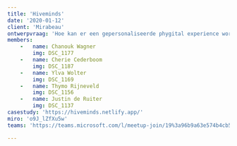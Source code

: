 ```yaml
---
title: 'Hiveminds'
date: '2020-01-12'
client: 'Mirabeau'
ontwerpvraag: 'Hoe kan er een gepersonaliseerde phygital experience worden gecreëerd, die bijdraagt aan het verbeteren van de premium service in de fysieke Bijenkorf winkels?'
members:
    -   name: Chanouk Wagner
        img: DSC_1177
    -   name: Cherie Cederboom
        img: DSC_1187
    -   name: Ylva Wolter
        img: DSC_1169
    -   name: Thymo Rijneveld
        img: DSC_1156
    -   name: Justin de Ruiter
        img: DSC_1137
casestudy: 'https://hiveminds.netlify.app/'
miro: 'o9J_lZfXu5w'
teams: 'https://teams.microsoft.com/l/meetup-join/19%3a96b9a63e574b4cb5ba54fe8381d29d12%40thread.tacv2/1611095035925?context=%7b%22Tid%22%3a%22ca6fbace-7cba-4d53-8681-a06284f7ff46%22%2c%22Oid%22%3a%22100e5047-8c80-4681-bea6-926cb60256f0%22%7d'

---
```



